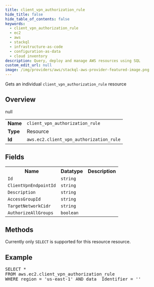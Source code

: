 ```yaml
---
title: client_vpn_authorization_rule
hide_title: false
hide_table_of_contents: false
keywords:
  - client_vpn_authorization_rule
  - ec2
  - aws
  - stackql
  - infrastructure-as-code
  - configuration-as-data
  - cloud inventory
description: Query, deploy and manage AWS resources using SQL
custom_edit_url: null
image: /img/providers/aws/stackql-aws-provider-featured-image.png
---
```

Gets an individual <code>client_vpn_authorization_rule</code> resource

## Overview
<table><tbody>
<tr><td><b>Name</b></td><td><code>client_vpn_authorization_rule</code></td></tr>
<tr><td><b>Type</b></td><td>Resource</td></tr>
null
<tr><td><b>Id</b></td><td><code>aws.ec2.client_vpn_authorization_rule</code></td></tr>
</tbody></table>

## Fields
<table><tbody>
<tr><th>Name</th><th>Datatype</th><th>Description</th></tr>
<tr><td><code>Id</code></td><td><code>string</code></td><td></td></tr><tr><td><code>ClientVpnEndpointId</code></td><td><code>string</code></td><td></td></tr><tr><td><code>Description</code></td><td><code>string</code></td><td></td></tr><tr><td><code>AccessGroupId</code></td><td><code>string</code></td><td></td></tr><tr><td><code>TargetNetworkCidr</code></td><td><code>string</code></td><td></td></tr><tr><td><code>AuthorizeAllGroups</code></td><td><code>boolean</code></td><td></td></tr>
</tbody></table>

## Methods
Currently only <code>SELECT</code> is supported for this resource resource.

## Example
<pre>
SELECT * 
FROM aws.ec2.client_vpn_authorization_rule
WHERE region = 'us-east-1' AND data__Identifier = '<Id>'
</pre>

